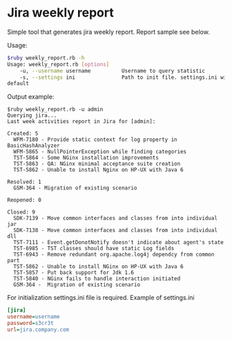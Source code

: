 Jira weekly report
===========================

Simple tool that generates jira weekly report. Report sample see below.

Usage:
```sh
$ruby weekly_report.rb -h
Usage: weekly_report.rb [options]
    -u, --username username          Username to query statistic
    -s, --settings ini               Path to init file. settings.ini will be used if not specified
default

```

Output example:
```
$ruby weekly_report.rb -u admin
Querying jira...
Last week activities report in Jira for [admin]:

Created: 5
  WFM-7180 - Provide static context for log property in BasicHashAnalyzer 
  WFM-5865 - NullPointerException while finding categories
  TST-5864 - Some NGinx installation improvements
  TST-5863 - QA: NGinx minimal acceptance suite creation
  TST-5862 - Unable to install Nginx on HP-UX with Java 6

Resolved: 1
  GSM-364 - Migration of existing scenario

Reopened: 0

Closed: 9
  SDK-7139 - Move common interfaces and classes from into individual jar
  SDK-7138 - Move common interfaces and classes from into individual dll
  TST-7111 - Event.getDonotNotify doesn't indicate about agent's state
  TST-6985 - TST classes should have static Log fields
  TST-6943 - Remove redundant org.apache.log4j dependcy from common part
  TST-5862 - Unable to install NGinx on HP-UX with Java 6
  TST-5857 - Put back support for Jdk 1.6
  TST-5840 - NGinx fails to handle interaction initiated
  GSM-364 -  Migration of existing scenario
```

For initialization settings.ini file is required. Example of settings.ini
```ini
[jira]
username=username
password=s3cr3t
url=jira.company.com
```
